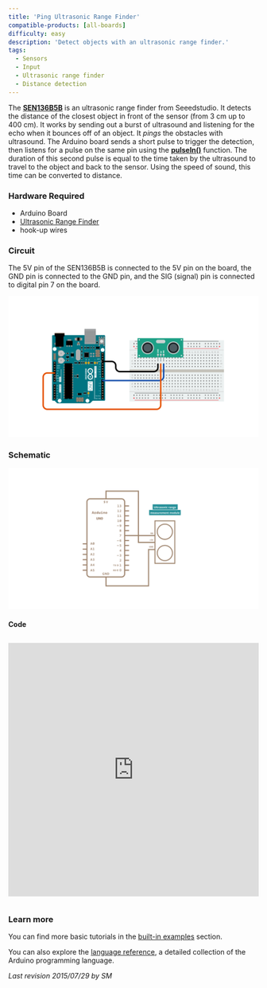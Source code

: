 ```yaml
---
title: 'Ping Ultrasonic Range Finder'
compatible-products: [all-boards]
difficulty: easy
description: 'Detect objects with an ultrasonic range finder.'
tags: 
  - Sensors
  - Input
  - Ultrasonic range finder
  - Distance detection
---
```


The [**SEN136B5B**](http://wiki.seeed.cc/Ultra_Sonic_range_measurement_module/) is an ultrasonic range finder from Seeedstudio.  It detects the distance of the closest object in front of the sensor (from 3 cm up to 400 cm).  It works by sending out a burst of ultrasound and listening for the echo when it bounces off of an object. It *pings* the obstacles with ultrasound. The Arduino board sends a short pulse to trigger the detection, then listens for a pulse on the same pin using the [**pulseIn()**](https://www.arduino.cc/en/Reference/PulseIn) function.  The duration of this second pulse is equal to the time taken by the ultrasound to travel to the object and back to the sensor.  Using the speed of sound, this time can be converted to distance.

### Hardware Required

- Arduino Board
- [Ultrasonic Range Finder](http://wiki.seeed.cc/Ultra_Sonic_range_measurement_module/)
- hook-up wires

### Circuit

The 5V pin of the SEN136B5B is connected to the 5V pin on the board, the GND pin is connected to the GND pin, and the SIG (signal) pin is connected to digital pin 7 on the board.


![](assets/circuit.png)


### Schematic


![](assets/schematic.png)

#### Code

<iframe src='https://create.arduino.cc/example/builtin/06.Sensors%5CPing/Ping/preview?embed&snippet' style='height:510px;width:100%;margin:10px 0' frameborder='0'></iframe>

### Learn more

You can find more basic tutorials in the [built-in examples](/built-in-examples) section.

You can also explore the [language reference](https://www.arduino.cc/reference/en/), a detailed collection of the Arduino programming language.

*Last revision 2015/07/29 by SM*